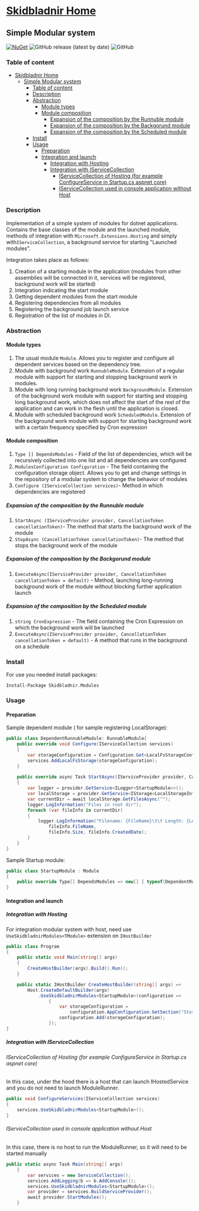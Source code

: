 # [Skidbladnir Home](../../../README.md)

## Simple Modular system

[![NuGet](https://img.shields.io/nuget/vpre/Skidbladnir.Modules.svg?label=Skidbladnir.Modules)](https://www.nuget.org/packages/Skidbladnir.Modules/absoluteLatest/)
![GitHub release (latest by date)](https://img.shields.io/github/v/release/amest/Skidbladnir)
![GitHub](https://img.shields.io/github/license/amest/Skidbladnir)

### Table of content

- [Skidbladnir Home](#skidbladnir-home)
  - [Simple Modular system](#simple-modular-system)
    - [Table of content](#table-of-content)
    - [Description](#description)
    - [Abstraction](#abstraction)
      - [Module types](#module-types)
      - [Module composition](#module-composition)
        - [Expansion of the composition by the Runnuble module](#expansion-of-the-composition-by-the-runnuble-module)
        - [Expansion of the composition by the Backgorund module](#expansion-of-the-composition-by-the-backgorund-module)
        - [Expansion of the composition by the Scheduled module](#expansion-of-the-composition-by-the-scheduled-module)
    - [Install](#install)
    - [Usage](#usage)
      - [Preparation](#preparation)
      - [Integration and launch](#integration-and-launch)
        - [Integration with Hosting](#integration-with-hosting)
        - [Integration with IServiceCollection](#integration-with-iservicecollection)
          - [IServiceCollection of Hosting (for example ConfigureService in Startup.cs aspnet core)](#iservicecollection-of-hosting-for-example-configureservice-in-startupcs-aspnet-core)
          - [IServiceCollection used in console application without Host](#iservicecollection-used-in-console-application-without-host)

### Description

Implementation of a simple system of modules for dotnet applications.
Contains the base classes of the module and the launched module, methods of integration with `Microsoft.Extensions.Hosting` and simply with`IServiceCollection`, a background service for starting "Launched modules".

Integration takes place as follows:

1. Creation of a starting module in the application (modules from other assemblies will be connected in it, services will be registered, background work will be started)
2. Integration indicating the start module
3. Getting dependent modules from the start module
4. Registering dependencies from all modules
5. Registering the background job launch service
6. Registration of the list of modules in DI.

### Abstraction

#### Module types

1. The usual module `Module`. Allows you to register and configure all dependent services based on the dependency tree.
1. Module with background work `RunnubleModule`. Extension of a regular module with support for starting and stopping background work in modules.
1. Module with long running background work `BackgroundModule`. Extension of the background work module with support for starting and stopping long background work, which does not affect the start of the rest of the application and can work in the flesh until the application is closed.
1. Module with scheduled background work `ScheduledModule`. Extension of the background work module with support for starting background work with a certain frequency specified by Cron expression

#### Module composition

1. `Type [] DependsModules` - Field of the list of dependencies, which will be recursively collected into one list and all dependencies are configured
1. `ModulesConfiguration Configuration` - The field containing the configuration storage object. Allows you to get and change settings in the repository of a modular system to change the behavior of modules
1. `Configure (IServiceCollection services)`- Method in which dependencies are registered

##### Expansion of the composition by the Runnuble module

1. `StartAsync (IServiceProvider provider, CancellationToken cancellationToken)`- The method that starts the background work of the module
2. ` StopAsync (CancellationToken cancellationToken) `- The method that stops the background work of the module

##### Expansion of the composition by the Backgorund module

1. `ExecuteAsync(IServiceProvider provider, CancellationToken cancellationToken = default)` - Method, launching long-running background work of the module without blocking further application launch

##### Expansion of the composition by the Scheduled module

1. `string CronExpression` - The field containing the Cron Expression on which the background work will be launched
2. `ExecuteAsync(IServiceProvider provider, CancellationToken cancellationToken = default)` - A method that runs in the background on a schedule

### Install

For use you needed install packages:

```
Install-Package Skidbladnir.Modules
```

### Usage

#### Preparation

Sample dependent module ( for sample registering LocalStorage):

```c#
public class DependentRunnubleModule: RunnableModule{
    public override void Configure(IServiceCollection services)
    {
        var storageConfiguration = Configuration.Get<LocalFsStorageConfiguration>();
        services.AddLocalFsStorage(storageConfiguration);
    }
    
    public override async Task StartAsync(IServiceProvider provider, CancellationToken cancellationToken)
    {
        var logger = provider.GetService<ILogger<StartupModule>>();
        var localStorage = provider.GetService<IStorage<LocalStorageInfo>>();
        var currentDir = await localStorage.GetFilesAsync("");
        logger.LogInformation("Files in root dir");
        foreach (var fileInfo in currentDir)
        {
            logger.LogInformation("Filename: {FileName}\t\t Length: {Length}\t\t Date: {Date}",
                fileInfo.FileName,
                fileInfo.Size, fileInfo.CreatedDate);
        }
    }
}
```

Sample Startup module:

```c#
public class StartupModule : Module
{
    public override Type[] DependsModules => new[] { typeof(DependentRunnubleModule) };
}
```

#### Integration and launch

##### Integration with Hosting

For integration modular system with host, need use `UseSkidbladnirModules<TModule>` extension on `IHostBuilder`

```c#
public class Program
{
    public static void Main(string[] args)
    {
        CreateHostBuilder(args).Build().Run();
    }

    public static IHostBuilder CreateHostBuilder(string[] args) =>
        Host.CreateDefaultBuilder(args)
            .UseSkidbladnirModules<StartupModule>(configuration =>
                {
                    var storageConfiguration =
                        configuration.AppConfiguration.GetSection("Storage").Get<LocalFsStorageConfiguration>();
                    configuration.Add(storageConfiguration);
                });
}
```

##### Integration with IServiceCollection

###### IServiceCollection of Hosting (for example ConfigureService in Startup.cs aspnet core)

In this case, under the hood there is a host that can launch IHostedService and you do not need to launch ModuleRunner.

```c#
public void ConfigureServices(IServiceCollection services)
{
    services.UseSkidbladnirModules<StartupModule>();
}
```

###### IServiceCollection used in console application without Host

In this case, there is no host to run the ModuleRunner, so it will need to be started manually

```c#
public static async Task Main(string[] args)
    {
        var services = new ServiceCollection();
        services.AddLogging(b => b.AddConsole());
        services.UseSkidbladnirModules<StartupModule>();
        var provider = services.BuildServiceProvider();
        await provider.StartModules();
    }
```
